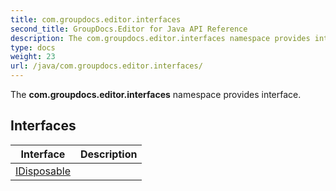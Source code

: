 ```yaml
---
title: com.groupdocs.editor.interfaces
second_title: GroupDocs.Editor for Java API Reference
description: The com.groupdocs.editor.interfaces namespace provides interface.
type: docs
weight: 23
url: /java/com.groupdocs.editor.interfaces/
---
```


The **com.groupdocs.editor.interfaces** namespace provides interface.


## Interfaces

| Interface | Description |
| --- | --- |
| [IDisposable](../com.groupdocs.editor.interfaces/idisposable) |  |
